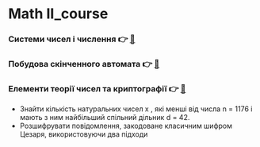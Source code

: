 # Math II_course

### Системи чисел і числення 👉 [🔗](https://github.com/yourhostel/cpp_course/tree/main/math/number-systems)
### Побудова скінченного автомата 👉 [🔗](https://github.com/yourhostel/cpp_course/tree/main/math/task_8)
### Елементи теорії чисел та криптографії 👉 [🔗](https://github.com/yourhostel/cpp_course/tree/main/math/task_9)

- Знайти кількість натуральних чисел x , які менші від числа n = 1176 і мають з ним найбільший спільний дільник d = 42.
- Розшифрувати повідомлення, закодоване класичним шифром Цезаря, використовуючи два підходи